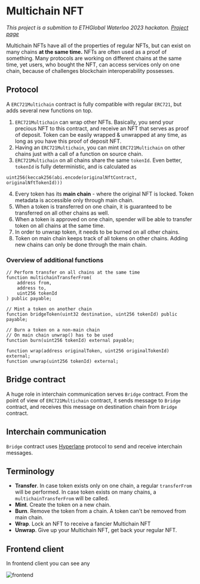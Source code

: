 # Multichain NFT

_This project is a submition to ETHGlobal Waterloo 2023 hackaton. [Project page](https://ethglobal.com/showcase/multichainnft-mnrzy)_

Multichain NFTs have all of the properties of regular NFTs, but can exist on many chains **at the same time.** NFTs are often used as a proof of something. Many protocols are working on different chains at the same time, yet users, who bought the NFT, can access services only on one chain, because of challenges blockchain interoperability possesses.   

## Protocol
A `ERC721Multichain` contract is fully compatible with regular `ERC721`, but adds several new functions on top. 
1. `ERC721Multichain` can wrap other NFTs. Basically, you send your precious NFT to this contract, and receive an NFT that serves as proof of deposit. Token can be easily wrapped & unwrapped at any time, as long as you have this proof of deposit NFT. 
2. Having an `ERC721Multichain`, you can mint `ERC721Multichain` on other chains just with a call of a function on source chain.
3. `ERC721Multichain` on all chains share the same `tokenId`. Even better, `tokenId` is fully deterministic, and is calculated as 
```solidity
uint256(keccak256(abi.encode(originalNftContract, originalNftTokenId)))
```
4. Every token has its **main chain** - where the original NFT is locked. Token metadata is accessible only through main chain.
5. When a token is transferred on one chain, it is guaranteed to be transferred on all other chains as well.
6. When a token is approved on one chain, spender will be able to transfer token on all chains at the same time.
7. In order to unwrap token, it needs to be burned on all other chains.
8. Token on main chain keeps track of all tokens on other chains. Adding new chains can only be done through the main chain.

### Overview of additional functions
```solidity
// Perform transfer on all chains at the same time
function multichainTransferFrom(
    address from,
    address to,
    uint256 tokenId
) public payable;

// Mint a token on another chain
function bridgeToken(uint32 destination, uint256 tokenId) public payable;

// Burn a token on a non-main chain
// On main chain unwrap() has to be used
function burn(uint256 tokenId) external payable;

function wrap(address originalToken, uint256 originalTokenId) external;
function unwrap(uint256 tokenId) external;
```

## Bridge contract
A huge role in interchain communication serves `Bridge` contract. From the point of view of `ERC721Multichain` contract, it sends message to `Bridge` contract, and receives this message on destination chain from `Bridge` contract. 

## Interchain communication
`Bridge` contract uses [Hyperlane](https://hyperlane.xyz) protocol to send and receive interchain messages. 

## Terminology
- **Transfer**. In case token exists only on one chain, a regular `transferFrom` will be performed. In case token exists on many chains, a `multichainTransferFrom` will be called.
- **Mint**. Create the token on a new chain.
- **Burn**. Remove the token from a chain. A token can't be removed from main chain.
- **Wrap**. Lock an NFT to receive a fancier Multichain NFT
- **Unwrap**. Give up your Multichain NFT, get back your regular NFT.

## Frontend client
In frontend client you can see any

![frontend](https://i.imgur.com/6A6vfxA.png)
